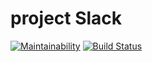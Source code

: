 # project Slack

[![Maintainability](https://api.codeclimate.com/v1/badges/fd38485875d2a21c468b/maintainability)](https://codeclimate.com/github/ElenaMikhaylova/project-lvl4-s441/maintainability)
[![Build Status](https://travis-ci.org/ElenaMikhaylova/project-lvl4-s441.svg?branch=master)](https://travis-ci.org/ElenaMikhaylova/project-lvl4-s441)
